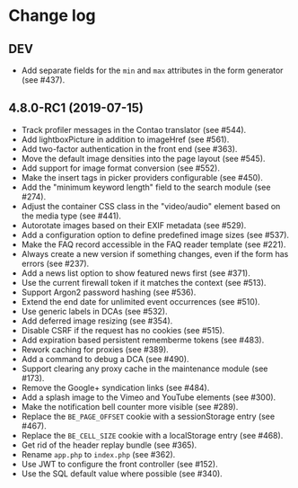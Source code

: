 # Change log

## DEV

 * Add separate fields for the `min` and `max` attributes in the form generator (see #437).

## 4.8.0-RC1 (2019-07-15)

 * Track profiler messages in the Contao translator (see #544).
 * Add lightboxPicture in addition to imageHref (see #561).
 * Add two-factor authentication in the front end (see #363).
 * Move the default image densities into the page layout (see #545).
 * Add support for image format conversion (see #552).
 * Make the insert tags in picker providers configurable (see #450).
 * Add the "minimum keyword length" field to the search module (see #274).
 * Adjust the container CSS class in the "video/audio" element based on the media type (see #441).
 * Autorotate images based on their EXIF metadata (see #529).
 * Add a configuration option to define predefined image sizes (see #537).
 * Make the FAQ record accessible in the FAQ reader template (see #221).
 * Always create a new version if something changes, even if the form has errors (see #237).
 * Add a news list option to show featured news first (see #371).
 * Use the current firewall token if it matches the context (see #513).
 * Support Argon2 password hashing (see #536).
 * Extend the end date for unlimited event occurrences (see #510).
 * Use generic labels in DCAs (see #532).
 * Add deferred image resizing (see #354).
 * Disable CSRF if the request has no cookies (see #515).
 * Add expiration based persistent rememberme tokens (see #483).
 * Rework caching for proxies (see #389).
 * Add a command to debug a DCA (see #490).
 * Support clearing any proxy cache in the maintenance module (see #173).
 * Remove the Google+ syndication links (see #484).
 * Add a splash image to the Vimeo and YouTube elements (see #300).
 * Make the notification bell counter more visible (see #289).
 * Replace the `BE_PAGE_OFFSET` cookie with a sessionStorage entry (see #467).
 * Replace the `BE_CELL_SIZE` cookie with a localStorage entry (see #468).
 * Get rid of the header replay bundle (see #365).
 * Rename `app.php` to `index.php` (see #362).
 * Use JWT to configure the front controller (see #152).
 * Use the SQL default value where possible (see #340).
